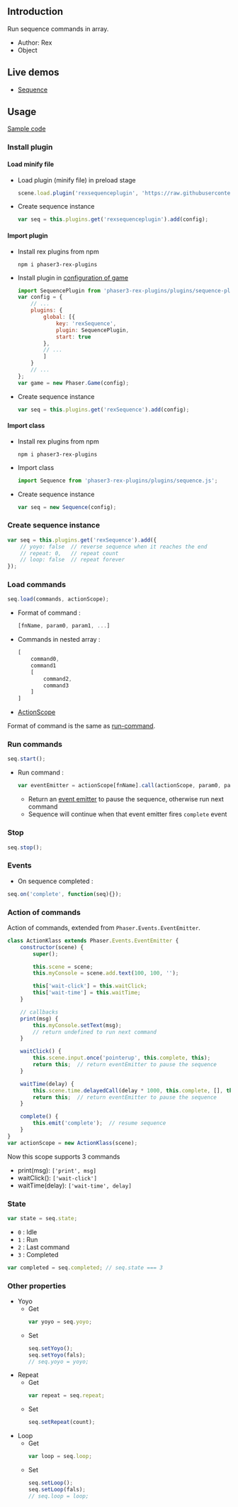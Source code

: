 ## Introduction

Run sequence commands in array.

- Author: Rex
- Object

## Live demos

- [Sequence](https://codepen.io/rexrainbow/pen/vjPpQa)

## Usage

[Sample code](https://github.com/rexrainbow/phaser3-rex-notes/tree/master/examples/run-sequence)

### Install plugin

#### Load minify file

- Load plugin (minify file) in preload stage
    ```javascript
    scene.load.plugin('rexsequenceplugin', 'https://raw.githubusercontent.com/rexrainbow/phaser3-rex-notes/master/dist/rexsequenceplugin.min.js', true);
    ```
- Create sequence instance
    ```javascript
    var seq = this.plugins.get('rexsequenceplugin').add(config);
    ```

#### Import plugin

- Install rex plugins from npm
    ```
    npm i phaser3-rex-plugins
    ```
- Install plugin in [configuration of game](game.md#configuration)
    ```javascript
    import SequencePlugin from 'phaser3-rex-plugins/plugins/sequence-plugin.js';
    var config = {
        // ...
        plugins: {
            global: [{
                key: 'rexSequence',
                plugin: SequencePlugin,
                start: true
            },
            // ...
            ]
        }
        // ...
    };
    var game = new Phaser.Game(config);
    ```
- Create sequence instance
    ```javascript
    var seq = this.plugins.get('rexSequence').add(config);
    ```

#### Import class

- Install rex plugins from npm
    ```
    npm i phaser3-rex-plugins
    ```
- Import class
    ```javascript
    import Sequence from 'phaser3-rex-plugins/plugins/sequence.js';
    ```
- Create sequence instance
    ```javascript
    var seq = new Sequence(config);
    ```

### Create sequence instance

```javascript
var seq = this.plugins.get('rexSequence').add({
    // yoyo: false  // reverse sequence when it reaches the end
    // repeat: 0,   // repeat count
    // loop: false  // repeat forever
});
```

### Load commands

```javascript
seq.load(commands, actionScope);
```

- Format of command :
    ```javascript
    [fnName, param0, param1, ...]
    ```
- Commands in nested array :
    ```javascript
    [
        command0,
        command1
        [
            command2,
            command3
        ]
    ]
    ```
- [ActionScope](sequence.md#action-of-commands)

Format of command is the same as [run-command](sequence#run-commands).

### Run commands

```javascript
seq.start();
```

- Run command :
    ```javascript
    var eventEmitter = actionScope[fnName].call(actionScope, param0, param1 ...);
    ```
    - Return an [event emitter](eventemitter3.md) to pause the sequence, otherwise run next command  
    - Sequence will continue when that event emitter fires `complete` event

### Stop

```javascript
seq.stop();
```

### Events

- On sequence completed :

```javascript
seq.on('complete', function(seq){});
```

### Action of commands

Action of commands, extended from `Phaser.Events.EventEmitter`.

```javascript
class ActionKlass extends Phaser.Events.EventEmitter {
    constructor(scene) {
        super();

        this.scene = scene;
        this.myConsole = scene.add.text(100, 100, '');

        this['wait-click'] = this.waitClick;
        this['wait-time'] = this.waitTime;
    }

    // callbacks
    print(msg) {
        this.myConsole.setText(msg);
        // return undefined to run next command
    }

    waitClick() {
        this.scene.input.once('pointerup', this.complete, this);
        return this;  // return eventEmitter to pause the sequence
    }

    waitTime(delay) {
        this.scene.time.delayedCall(delay * 1000, this.complete, [], this);
        return this;  // return eventEmitter to pause the sequence
    }

    complete() {
        this.emit('complete');  // resume sequence
    }
}
var actionScope = new ActionKlass(scene);
```

Now this scope supports 3 commands

- print(msg): `['print', msg]`
- waitClick(): `['wait-click']`
- waitTime(delay): `['wait-time', delay]`

### State

```javascript
var state = seq.state;
```

- `0` : Idle
- `1` : Run
- `2` : Last command
- `3` : Completed


```javascript
var completed = seq.completed; // seq.state === 3
```

### Other properties

- Yoyo
    - Get
        ```javascript
        var yoyo = seq.yoyo;
        ```
    - Set
        ```javascript
        seq.setYoyo();
        seq.setYoyo(fals);
        // seq.yoyo = yoyo;
        ```
- Repeat
    - Get
        ```javascript
        var repeat = seq.repeat;
        ```
    - Set
        ```javascript
        seq.setRepeat(count);
        ```
- Loop
    - Get
        ```javascript
        var loop = seq.loop;
        ```
    - Set
        ```javascript
        seq.setLoop();
        seq.setLoop(fals);
        // seq.loop = loop;
        ```